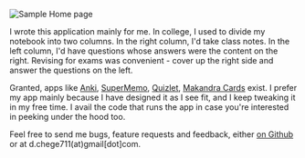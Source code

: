 ![Sample Home page](sample_homepage.png)

I wrote this application mainly for me. In college, I used to divide my notebook into two columns. In the right column, I'd take class notes. In the left column, I'd have questions whose answers were the content on the right. Revising for exams was convenient - cover up the right side and answer the questions on the left.

Granted, apps like [Anki](https://apps.ankiweb.net/), [SuperMemo](https://www.supermemo.com/en), [Quizlet](https://quizlet.com/), [Makandra Cards](https://makandracards.com/) exist. I prefer my app mainly because I have designed it as I see fit, and I keep tweaking it in my free time. I avail the code that runs the app in case you're interested in peeking under the hood too.

Feel free to send me bugs, feature requests and feedback, either [on Github](https://github.com/dchege711/study_buddy/issues) or at d.chege711(at)gmail[dot]com.
